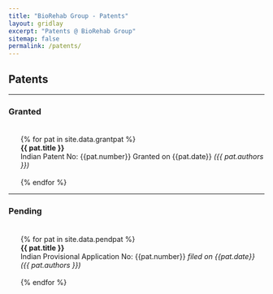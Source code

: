 ```yaml
---
title: "BioRehab Group - Patents"
layout: gridlay
excerpt: "Patents @ BioRehab Group"
sitemap: false
permalink: /patents/
---
```


## Patents 
---

### Granted 
<font style="font-size: 4pt"><br></font>
<ul style="list-style-type:none;">
{% for pat in site.data.grantpat %}

<li>
 <b> {{ pat.title }} </b> <br/>
 Indian Patent No: {{pat.number}} 
 Granted on {{pat.date}} 
 <em>({{ pat.authors }})</em> <br/>  
</li> <br/>
{% endfor %}
</ul>

---

### Pending 
<font style="font-size: 4pt"><br></font>
<ul style="list-style-type:none;">
{% for pat in site.data.pendpat %}

<li>
 <b> {{ pat.title }} </b> <br/>
 Indian Provisional Application No: {{pat.number}} 
 <i> filed on {{pat.date}} </i> <br/>  
 <em>({{ pat.authors }})</em> <br/>  
</li> <br/>
{% endfor %}
</ul>